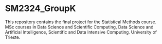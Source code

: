 # SM2324_GroupK
This repository contains the final project for the Statistical Methods course.
MSc courses in Data Science and Scientific Computing, Data Science and Artificial Intelligence, Scientific and Data Intensive Computing.
University of Trieste.
